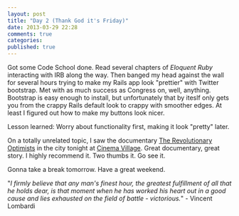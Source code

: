 ```yaml
---
layout: post
title: "Day 2 (Thank God it's Friday)"
date: 2013-03-29 22:28
comments: true
categories:
published: true
---
```

Got some Code School done. Read several chapters of *Eloquent Ruby* interacting with IRB along the way. Then banged my head against the wall for several hours trying to make my Rails app look "prettier" with Twitter bootstrap. Met with as much success as Congress on, well, anything. Bootstrap is easy enough to install, but unfortunately that by iteslf only gets you from the crappy Rails default look to crappy with smoother edges. At least I figured out how to make my buttons look nicer.

Lesson learned: Worry about functionality first, making it look "pretty" later.

On a totally unrelated topic, I saw the documentary [The Revolutionary Optimists](http://revolutionaryoptimists.org/) in the city tonight at [Cinema Village](http://www.cinemavillage.com/chc/cv/). Great documentary, great story. I highly recommend it. Two thumbs it. Go see it.

Gonna take a break tomorrow. Have a great weekend.


"*I firmly believe that any man's finest hour, the greatest fulfillment of all that he holds dear, is that moment when he has worked his heart out in a good cause and lies exhausted on the field of battle - victorious.*" - Vincent Lombardi